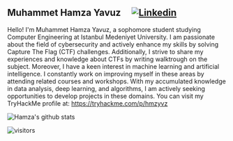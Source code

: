 ##  Muhammet Hamza Yavuz  &nbsp; &nbsp; [![Linkedin](https://i.stack.imgur.com/gVE0j.png)](https://www.linkedin.com/in/hamza-yavuz-012985220/)

Hello! I'm Muhammet Hamza Yavuz, a sophomore student studying Computer Engineering at Istanbul Medeniyet University.
I am passionate about the field of cybersecurity and actively enhance my skills by solving Capture The Flag (CTF) challenges. Additionally, I strive to share my experiences and knowledge about CTFs by writing walktrough on the subject.
Moreover, I have a keen interest in machine learning and artificial intelligence. I constantly work on improving myself in these areas by attending related courses and workshops. With my accumulated knowledge in data analysis, deep learning, and algorithms, I am actively seeking opportunities to develop projects in these domains.
You can visit my TryHackMe profile at: https://tryhackme.com/p/hmzyvz


![Hamza's github stats](https://github-readme-stats.vercel.app/api?username=hamza37yavuz&show_icons=true)


![visitors](https://visitor-badge.laobi.icu/badge?page_id=hamza37yavuz)
